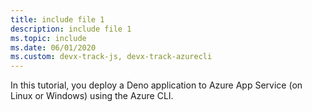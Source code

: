 ```yaml
---
title: include file 1
description: include file 1
ms.topic: include
ms.date: 06/01/2020
ms.custom: devx-track-js, devx-track-azurecli
---
```


In this tutorial, you deploy a Deno application to Azure App Service (on Linux or Windows) using the Azure CLI.